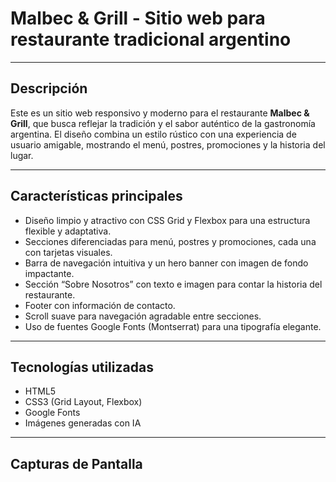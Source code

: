 # Malbec & Grill - Sitio web para restaurante tradicional argentino

---

## Descripción

Este es un sitio web responsivo y moderno para el restaurante **Malbec & Grill**, que busca reflejar la tradición y el sabor auténtico de la gastronomía argentina. El diseño combina un estilo rústico con una experiencia de usuario amigable, mostrando el menú, postres, promociones y la historia del lugar.

---

## Características principales

- Diseño limpio y atractivo con CSS Grid y Flexbox para una estructura flexible y adaptativa.
- Secciones diferenciadas para menú, postres y promociones, cada una con tarjetas visuales.
- Barra de navegación intuitiva y un hero banner con imagen de fondo impactante.
- Sección “Sobre Nosotros” con texto e imagen para contar la historia del restaurante.
- Footer con información de contacto.
- Scroll suave para navegación agradable entre secciones.
- Uso de fuentes Google Fonts (Montserrat) para una tipografía elegante.

---

## Tecnologías utilizadas

- HTML5
- CSS3 (Grid Layout, Flexbox)
- Google Fonts
- Imágenes generadas con IA

---

## Capturas de Pantalla


